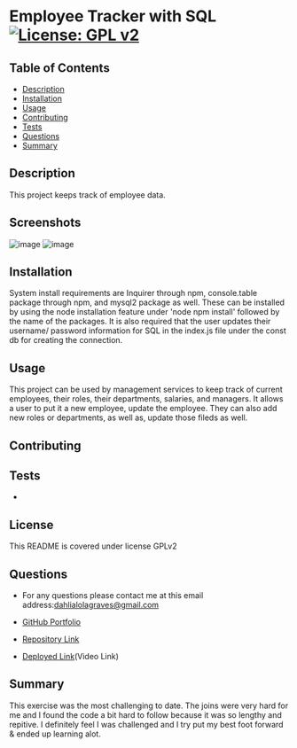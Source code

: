 # Employee Tracker with SQL[![License: GPL v2](https://img.shields.io/badge/License-GPL_v2-blue.svg)](https://www.gnu.org/licenses/old-licenses/gpl-2.0.en.html)
## Table of Contents
* [Description](#description)
* [Installation](#installation)
* [Usage](#usage)
* [Contributing](#contributing)
* [Tests](#tests)
* [Questions](#questions)
* [Summary](#summary)

## Description
This project keeps track of employee data.
## Screenshots
![image](https://user-images.githubusercontent.com/98775943/166412252-d300db8d-6d24-47e7-abc4-98a94ee86ff6.png)
![image](https://user-images.githubusercontent.com/98775943/166412291-e14e0dcb-b397-4f65-a403-f9ee7ff85e9d.png)

## Installation
System install requirements are Inquirer through npm, console.table package through npm, and mysql2 package as well. These can be installed by using the node installation feature under 'node npm install' followed by the name of the packages. It is also required that the user updates their username/ password information for SQL in the index.js file under the const db for creating the connection.

## Usage
This project can be used by management services to keep track of current employees, their roles, their departments, salaries, and managers. It allows a user to put it a new employee, update the employee. They can also add new roles or departments, as well as, update those fileds as well. 

## Contributing 


## Tests
-

## License

This README is covered under license GPLv2

## Questions
* For any questions please contact me at this email address:dahlialolagraves@gmail.com

* [GitHub Portfolio](https://github.com/DahliaGRV)

* [Repository Link](https://github.com/DahliaGRV/Employee-Tracker)
* [Deployed Link](https://drive.google.com/file/d/1ITr8dwa-u2wivCmn53E6wXSrp23ulGHw/view)(Video Link)

## Summary
This exercise was the most challenging to date. The joins were very hard for me and I found the code a bit hard to follow because it was so lengthy and repitive. I definitely feel I was challenged and I try put my best foot forward & ended up learning alot.  
  
